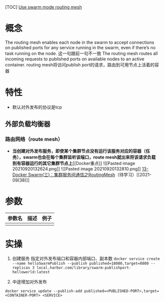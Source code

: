 [TOC]
[Use swarm mode routing mesh](https://docs.docker.com/engine/swarm/ingress/)

# 概念
The routing mesh enables each node in the swarm to accept connections on published ports for any service running in the swarm, even if there’s no task running on the node.
这一句跟前一句不一致
The routing mesh routes all incoming requests to published ports on available nodes to an active container.
routing mesh将访问publish port的请求，路由到可用节点上活着的容器

# 特性
* 默认对外发布的协议是tcp

## 外部负载均衡器
### 路由网络（route mesh）
* **当创建对外发布服务，即使某个集群节点没有运行该服务对应的容器（任务），swarm也会在每个集群监听该端口，route mesh就出来将该请求负载到有容器运行的其它集群节点上**[[Docker重点]]
![[Pasted image 20210920132624.png]]
![[Pasted image 20210920132810.png]]
[13-Docker Swarm(三)：集群服务间通信之RoutingMesh](https://blog.csdn.net/huangjun0210/article/details/86478157)（待学习）[[2021-09(38)]]

# 参数
| 参数名 | 描述 | 例子 |
| ------ | ---- | ---- |
|        |      |      |



 # 实操
 1. 创建服务
 指定对外发布端口和容器内部端口、副本数
 `docker service create --name helloSwarmPublish --publish published=18080,target=8080 --replicas 3 local.harbor.com/library/swarm-publishport-helloworld:latest`

2. 中途增加对外发布
```
docker service update --publish-add published=<PUBLISHED-PORT>,target=<CONTAINER-PORT> <SERVICE>
```